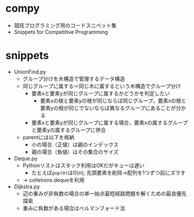 # compy
- 競技プログラミング用のコードスニペット集
- Snippets for Competitive Programming

# snippets
- UnionFind.py
  - グループ分けを木構造で管理するデータ構造
  - 同じグループに属する＝同じ木に属するという木構造でグループ分け
    - 要素xと要素yが同じグループに属するかどうかを判定したい
      - 要素xの根と要素yの根が同じならば同じグループ，要素xの根と要素yの根が同じでないならば異なるグループにあることが分かる
    - 要素xと要素yが同じグループに属する場合，要素xの属するグループと要素yの属するグループに併合
  - parentには以下を格納
    - 小の場合（正値）は親のインデックス
    - 親の場合（負値）はその集合のサイズ
- Deque.py
  - Pythonリストはスタック利用はOKだがキューは遅い
    - たとえば`pop(0)`はO(n); 先頭要素を削除→配列を1つずつ前にズラす
  - → colletions.dequeを利用
- Dijkstra.py
  - 辺の重みが非負数の場合の単一始点最短経路問題を解くための最良優先探索
  - 重みに負数がある場合はベルマンフォード法
